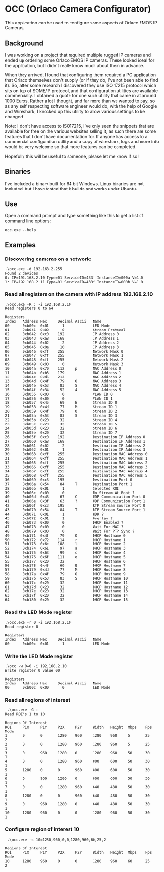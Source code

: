 # OCC (Orlaco Camera Configurator)

This application can be used to configure some aspects of Orlaco EMOS IP Cameras.

## Background

I was working on a project that required multiple rugged IP cameras and
ended up ordering some Orlaco EMOS IP cameras. These looked ideal for the
application, but I didn't really know much about them in advance.

When they arrived, I found that configuring them required a PC application
that Orlaco themselves don't supply (or if they do, I've not been able to find it).
So, after some research I discovered they use ISO 17215 protocol which sits on top
of SOME/IP protocol, and that configuration utilities are available commercially.
I obtained a quote for one such utility that came in at around 1000 Euros.
Rather a lot I thought, and far more than we wanted to pay, so as any self
respecting software engineer would do, with the help of Google and Wireshark,
I knocked up this utility to allow various settings to be changed.

Note: I don't have access to ISO17215, I've only seen the snippets that are
available for free on the various websites selling it, as such there are some
features that I don't have documentation for. If anyone has
access to a commercial configuration utility and a copy of wireshark, logs
and more info would be very welcome so that more features can be completed.

Hopefully this will be useful to someone, please let me know if so!

## Binaries
I've included a binary built for 64 bit Windows. Linux binaries
are not included, but I have tested that it builds and works under Ubuntu.


## Use
Open a command prompt and type something like this to get a list of command line options:
~~~
occ.exe --help
~~~

## Examples

### Discovering cameras on a network:
~~~
.\occ.exe -d 192.168.2.255  
Found 2 devices  
0: IP=192.168.2.10 Type=01 ServiceID=433f InstanceID=000a V=1.0  
1: IP=192.168.2.11 Type=01 ServiceID=433f InstanceID=000b V=1.0  
~~~
### Read all registers on the camera with IP address 192.168.2.10
~~~
.\occ.exe -R : -i 192.168.2.10  
Read registers 0 to 64

Registers  
Index   Address Hex     Decimal Ascii   Name  
00      0xb00c  0x01      1             LED Mode  
01      0xb041  0x00      0             Stream Protocol  
02      0xb042  0xc0    192             IP Address 0  
03      0xb043  0xa8    168             IP Address 1  
04      0xb044  0x02      2             IP Address 2  
05      0xb045  0x0a     10             IP Address 3  
06      0xb046  0xff    255             Network Mask 0  
07      0xb047  0xff    255             Network Mask 1  
08      0xb048  0xff    255             Network Mask 2  
09      0xb049  0x00      0             Network Mask 3  
10      0xb04a  0x70    112     p       MAC Address 0  
11      0xb04b  0xb3    179             MAC Address 1  
12      0xb04c  0xd5    213             MAC Address 2  
13      0xb04d  0x4f     79     O       MAC Address 3  
14      0xb04e  0x53     83     S       MAC Address 4  
15      0xb04f  0x34     52     4       MAC Address 5  
16      0xb055  0x00      0             VLAN ID 0  
17      0xb056  0x00      0             VLAN ID 1  
18      0xb057  0x45     69     E       Stream ID 0  
19      0xb058  0x4d     77     M       Stream ID 1  
20      0xb059  0x4f     79     O       Stream ID 2  
21      0xb05a  0x53     83     S       Stream ID 3  
22      0xb05b  0x20     32             Stream ID 4  
23      0xb05c  0x20     32             Stream ID 5  
24      0xb05d  0x20     32             Stream ID 6  
25      0xb05e  0x20     32             Stream ID 7  
26      0xb05f  0xc0    192             Destination IP Address 0  
27      0xb060  0xa8    168             Destination IP Address 1  
28      0xb061  0x02      2             Destination IP Address 2  
29      0xb062  0x01      1             Destination IP Address 3  
30      0xb063  0xff    255             Destination MAC Address 0  
31      0xb064  0xff    255             Destination MAC Address 1  
32      0xb065  0xff    255             Destination MAC Address 2  
33      0xb066  0xff    255             Destination MAC Address 3  
34      0xb067  0xff    255             Destination MAC Address 4  
35      0xb068  0xff    255             Destination MAC Address 5  
36      0xb069  0xc3    195             Destination Port 0  
37      0xb06a  0x54     84     T       Destination Port 1  
38      0xb06b  0x01      1             Selected ROI  
39      0xb06c  0x00      0             No Stream At Boot ?  
40      0xb06d  0x43     67     C       UDP Communication Port 0  
41      0xb06e  0x3f     63     ?       UDP Communication Port 1  
42      0xb06f  0xc3    195             RTP Stream Source Port 0  
43      0xb070  0x54     84     T       RTP Stream Source Port 1  
44      0xb071  0x01      1             HDR ?  
45      0xb072  0x01      1             Overlay ?  
46      0xb073  0x00      0             DHCP Enabled ?  
47      0xb078  0x00      0             Wait For MAC ?  
48      0xb079  0x00      0             Wait For PTP Sync ?  
49      0xb171  0x4f     79     O       DHCP Hostname 0  
50      0xb172  0x72    114     r       DHCP Hostname 1  
51      0xb173  0x6c    108     l       DHCP Hostname 2  
52      0xb174  0x61     97     a       DHCP Hostname 3  
53      0xb175  0x63     99     c       DHCP Hostname 4  
54      0xb176  0x6f    111     o       DHCP Hostname 5  
55      0xb177  0x20     32             DHCP Hostname 6  
56      0xb178  0x45     69     E       DHCP Hostname 7  
57      0xb179  0x4d     77     M       DHCP Hostname 8  
58      0xb17a  0x4f     79     O       DHCP Hostname 9  
59      0xb17b  0x53     83     S       DHCP Hostname 10  
60      0xb17c  0x20     32             DHCP Hostname 11  
61      0xb17d  0x20     32             DHCP Hostname 12  
62      0xb17e  0x20     32             DHCP Hostname 13  
63      0xb17f  0x20     32             DHCP Hostname 14  
64      0xb180  0x20     32             DHCP Hostname 15
~~~

### Read the LED Mode register
~~~
.\occ.exe -r 0 -i 192.168.2.10  
Read register 0
  
Registers  
Index   Address Hex     Decimal Ascii   Name  
00      0xb00c  0x01      1             LED Mode  
~~~

### Write the LED Mode register

~~~
.\occ -w 0=0 -i 192.168.2.10  
Write register 0 value 00  

Registers  
Index   Address Hex     Decimal Ascii   Name  
00      0xb00c  0x00      0             LED Mode
~~~

### Read all regions of interest
~~~
 .\occ.exe -G :   
Read ROI's 1 to 10  

Regions Of Interest  
ROI     P1X     P1Y     P2X     P2Y     Width   Height  Mbps    Fps     Mode  
1       0       0       1280    960     1280    960     5       25      2  
2       0       0       1280    960     1280    960     5       25      1  
3       0       960     1280    0       1280    960     50      30      1  
4       0       0       1280    960     800     600     50      30      1  
5       1280    0       0       960     800     600     50      30      1  
6       0       960     1280    0       800     600     50      30      1  
7       0       0       1280    960     640     480     50      30      1  
8       1280    0       0       960     640     480     50      30      1  
9       0       960     1280    0       640     480     50      30      1  
10      1280    960     0       0       1280    960     50      30      1  
~~~

### Configure region of interest 10
~~~
 .\occ.exe -s 10=1280,960,0,0,1280,960,60,25,2

Regions Of Interest  
ROI     P1X     P1Y     P2X     P2Y     Width   Height  Mbps    Fps     Mode  
10      1280    960     0       0       1280    960     60      25      2  
~~~